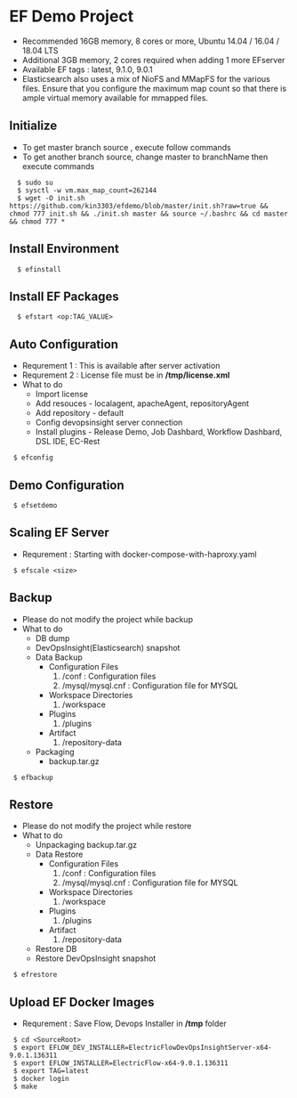 # EF Demo Project

- Recommended 16GB memory, 8 cores or more, Ubuntu 14.04 / 16.04 / 18.04 LTS 
- Additional 3GB memory, 2 cores required when adding 1 more EFserver
- Available EF tags : latest, 9.1.0, 9.0.1
- Elasticsearch also uses a mix of NioFS and MMapFS for the various files. 
Ensure that you configure the maximum map count so that there is ample virtual memory available for mmapped files.

## Initialize

- To get master branch source , execute follow commands
- To get another branch source, change master to branchName then execute commands

```console
  $ sudo su
  $ sysctl -w vm.max_map_count=262144 
  $ wget -O init.sh  https://github.com/kin3303/efdemo/blob/master/init.sh?raw=true && chmod 777 init.sh && ./init.sh master && source ~/.bashrc && cd master && chmod 777 *
```

## Install Environment

```console
  $ efinstall
```

## Install EF Packages

```console
  $ efstart <op:TAG_VALUE>
```

## Auto Configuration

* Requrement 1 : This is available after server activation
* Requrement 2 : License file must be in **/tmp/license.xml**
* What to do
   - Import license
   - Add resouces - localagent, apacheAgent, repositoryAgent
   - Add repository - default
   - Config devopsinsight server connection
   - Install plugins - Release Demo, Job Dashbard, Workflow Dashbard, DSL IDE, EC-Rest

```console
 $ efconfig
```

## Demo Configuration

```console
 $ efsetdemo
```

## Scaling EF Server

* Requrement : Starting with docker-compose-with-haproxy.yaml

```console
 $ efscale <size>
```

## Backup
* Please do not modify the project while backup
* What to do
  - DB dump 
  - DevOpsInsight(Elasticsearch) snapshot 
  - Data Backup       
    + Configuration Files
       1. <DATADIR>/conf  :  Configuration files
       2. <DATADIR>/mysql/mysql.cnf  : Configuration file for MYSQL
    + Workspace Directories
       1. <DATADIR>/workspace
    + Plugins
       1. <DATADIR>/plugins
    + Artifact
       1. <DATADIR>/repository-data
  - Packaging
    + backup.tar.gz
  
```console
 $ efbackup
```

## Restore
* Please do not modify the project while restore
* What to do
  - Unpackaging backup.tar.gz
  - Data Restore       
    + Configuration Files
       1. <DATADIR>/conf  :  Configuration files
       2. <DATADIR>/mysql/mysql.cnf  : Configuration file for MYSQL
    + Workspace Directories
       1. <DATADIR>/workspace
    + Plugins
       1. <DATADIR>/plugins
    + Artifact
       1. <DATADIR>/repository-data
  - Restore DB
  - Restore DevOpsInsight snapshot
```console
 $ efrestore
```

## Upload EF Docker Images

- Requrement : Save Flow, Devops Installer in **/tmp** folder

```console
 $ cd <SourceRoot>
 $ export EFLOW_DEV_INSTALLER=ElectricFlowDevOpsInsightServer-x64-9.0.1.136311
 $ export EFLOW_INSTALLER=ElectricFlow-x64-9.0.1.136311
 $ export TAG=latest
 $ docker login
 $ make
``` 

